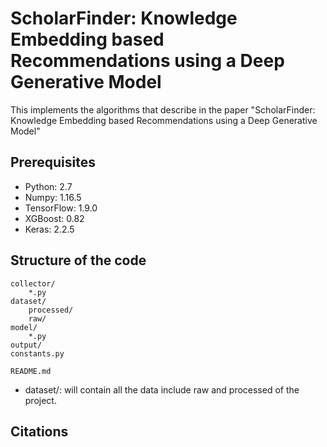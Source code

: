 # ScholarFinder: Knowledge Embedding based Recommendations using a Deep Generative Model
This implements the algorithms that describe in the paper "ScholarFinder: Knowledge Embedding based Recommendations using a Deep Generative Model"

## Prerequisites
- Python: 2.7
- Numpy: 1.16.5
- TensorFlow: 1.9.0
- XGBoost: 0.82
- Keras: 2.2.5

## Structure of the code
```
collector/
    *.py
dataset/
    processed/
    raw/
model/
    *.py
output/
constants.py

README.md
```

- dataset/: will contain all the data include raw and processed of the project.
## Citations